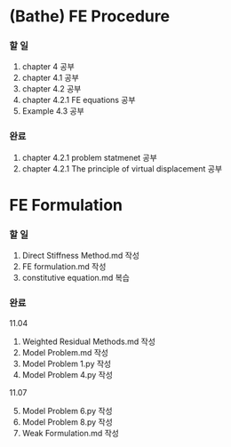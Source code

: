 # (Bathe) FE Procedure
### 할 일
1. chapter 4 공부
2. chapter 4.1 공부
3. chapter 4.2 공부
4. chapter 4.2.1 FE equations 공부
5. Example 4.3 공부

### 완료
1. chapter 4.2.1 problem statmenet 공부
2. chapter 4.2.1 The principle of virtual displacement 공부

# FE Formulation

### 할 일
1. Direct Stiffness Method.md 작성
2. FE formulation.md 작성
3. constitutive equation.md 복습

### 완료
11.04

1. Weighted Residual Methods.md 작성
2. Model Problem.md 작성
3. Model Problem 1.py 작성
4. Model Problem 4.py 작성

11.07

5. Model Problem 6.py 작성
6. Model Problem 8.py 작성
7. Weak Formulation.md 작성